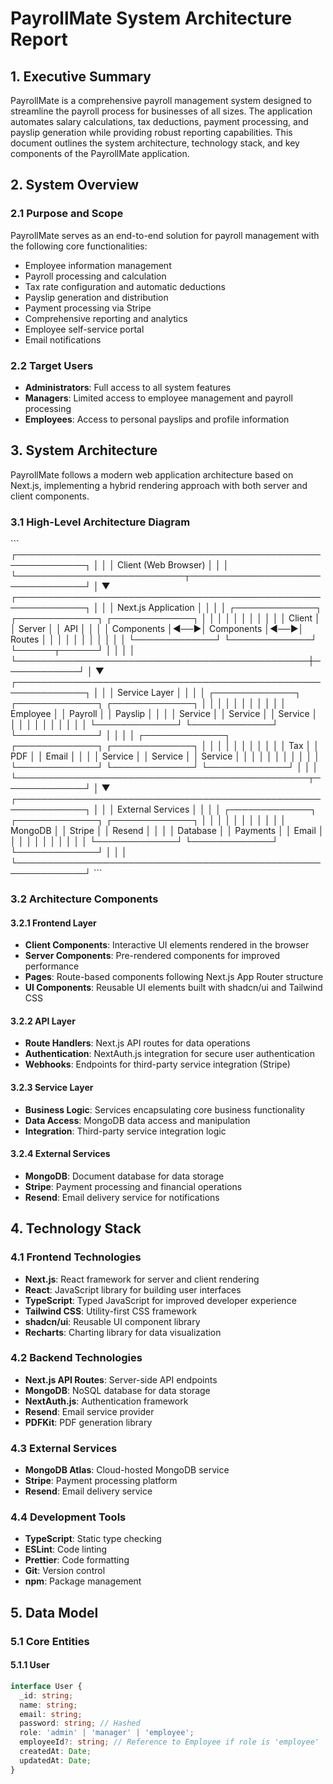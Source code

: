 # PayrollMate System Architecture Report

## 1. Executive Summary

PayrollMate is a comprehensive payroll management system designed to streamline the payroll process for businesses of all sizes. The application automates salary calculations, tax deductions, payment processing, and payslip generation while providing robust reporting capabilities. This document outlines the system architecture, technology stack, and key components of the PayrollMate application.

## 2. System Overview

### 2.1 Purpose and Scope

PayrollMate serves as an end-to-end solution for payroll management with the following core functionalities:

- Employee information management
- Payroll processing and calculation
- Tax rate configuration and automatic deductions
- Payslip generation and distribution
- Payment processing via Stripe
- Comprehensive reporting and analytics
- Employee self-service portal
- Email notifications

### 2.2 Target Users

- **Administrators**: Full access to all system features
- **Managers**: Limited access to employee management and payroll processing
- **Employees**: Access to personal payslips and profile information

## 3. System Architecture

PayrollMate follows a modern web application architecture based on Next.js, implementing a hybrid rendering approach with both server and client components.

### 3.1 High-Level Architecture Diagram

\`\`\`
┌─────────────────────────────────────────────────────────────┐
│                                                             │
│                    Client (Web Browser)                     │
│                                                             │
└───────────────────────────┬─────────────────────────────────┘
                            │
                            ▼
┌─────────────────────────────────────────────────────────────┐
│                                                             │
│                    Next.js Application                      │
│                                                             │
│  ┌─────────────┐    ┌─────────────┐    ┌─────────────┐     │
│  │             │    │             │    │             │     │
│  │   Client    │    │   Server    │    │    API      │     │
│  │ Components  │◄──►│ Components  │◄──►│   Routes    │     │
│  │             │    │             │    │             │     │
│  └─────────────┘    └─────────────┘    └──────┬──────┘     │
│                                               │            │
└───────────────────────────────────────────────┼────────────┘
                                                │
                                                ▼
┌─────────────────────────────────────────────────────────────┐
│                                                             │
│                    Service Layer                            │
│                                                             │
│  ┌─────────────┐    ┌─────────────┐    ┌─────────────┐     │
│  │             │    │             │    │             │     │
│  │  Employee   │    │   Payroll   │    │  Payslip    │     │
│  │  Service    │    │   Service   │    │  Service    │     │
│  │             │    │             │    │             │     │
│  └─────────────┘    └─────────────┘    └─────────────┘     │
│                                                             │
│  ┌─────────────┐    ┌─────────────┐    ┌─────────────┐     │
│  │             │    │             │    │             │     │
│  │    Tax      │    │    PDF      │    │   Email     │     │
│  │  Service    │    │  Service    │    │  Service    │     │
│  │             │    │             │    │             │     │
│  └─────────────┘    └─────────────┘    └─────────────┘     │
│                                                             │
└───────────────────────────────────────────────┬─────────────┘
                                                │
                                                ▼
┌─────────────────────────────────────────────────────────────┐
│                                                             │
│                    External Services                        │
│                                                             │
│  ┌─────────────┐    ┌─────────────┐    ┌─────────────┐     │
│  │             │    │             │    │             │     │
│  │   MongoDB   │    │   Stripe    │    │   Resend    │     │
│  │  Database   │    │  Payments   │    │   Email     │     │
│  │             │    │             │    │             │     │
│  └─────────────┘    └─────────────┘    └─────────────┘     │
│                                                             │
└─────────────────────────────────────────────────────────────┘
\`\`\`

### 3.2 Architecture Components

#### 3.2.1 Frontend Layer

- **Client Components**: Interactive UI elements rendered in the browser
- **Server Components**: Pre-rendered components for improved performance
- **Pages**: Route-based components following Next.js App Router structure
- **UI Components**: Reusable UI elements built with shadcn/ui and Tailwind CSS

#### 3.2.2 API Layer

- **Route Handlers**: Next.js API routes for data operations
- **Authentication**: NextAuth.js integration for secure user authentication
- **Webhooks**: Endpoints for third-party service integration (Stripe)

#### 3.2.3 Service Layer

- **Business Logic**: Services encapsulating core business functionality
- **Data Access**: MongoDB data access and manipulation
- **Integration**: Third-party service integration logic

#### 3.2.4 External Services

- **MongoDB**: Document database for data storage
- **Stripe**: Payment processing and financial operations
- **Resend**: Email delivery service for notifications

## 4. Technology Stack

### 4.1 Frontend Technologies

- **Next.js**: React framework for server and client rendering
- **React**: JavaScript library for building user interfaces
- **TypeScript**: Typed JavaScript for improved developer experience
- **Tailwind CSS**: Utility-first CSS framework
- **shadcn/ui**: Reusable UI component library
- **Recharts**: Charting library for data visualization

### 4.2 Backend Technologies

- **Next.js API Routes**: Server-side API endpoints
- **MongoDB**: NoSQL database for data storage
- **NextAuth.js**: Authentication framework
- **Resend**: Email service provider
- **PDFKit**: PDF generation library

### 4.3 External Services

- **MongoDB Atlas**: Cloud-hosted MongoDB service
- **Stripe**: Payment processing platform
- **Resend**: Email delivery service

### 4.4 Development Tools

- **TypeScript**: Static type checking
- **ESLint**: Code linting
- **Prettier**: Code formatting
- **Git**: Version control
- **npm**: Package management

## 5. Data Model

### 5.1 Core Entities

#### 5.1.1 User

```typescript
interface User {
  _id: string;
  name: string;
  email: string;
  password: string; // Hashed
  role: 'admin' | 'manager' | 'employee';
  employeeId?: string; // Reference to Employee if role is 'employee'
  createdAt: Date;
  updatedAt: Date;
}